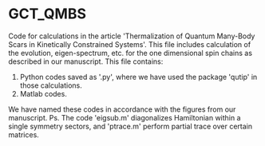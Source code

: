 # GCT_QMBS
Code for calculations in the article 'Thermalization of Quantum Many-Body Scars in Kinetically Constrained Systems'. This file includes calculation of the evolution, eigen-spectrum, etc. for the one dimensional spin chains as described in our manuscript. This file contains:

1. Python codes saved as '.py', where we have used the package 'qutip' in those calculations. 
2. Matlab codes.
   
We have named these codes in accordance with the figures from our manuscript. 
Ps. The code 'eigsub.m' diagonalizes Hamiltonian within a single symmetry sectors, and 'ptrace.m' perform partial trace over certain matrices.
